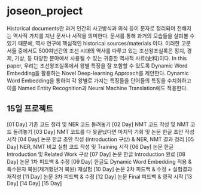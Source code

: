 # joseon_project

Historical documents란 과거 인간의 사고방식과 의식 등이 문자로 정리되어 전해지는 역사적 가치를 지닌 문서나 서적을 의미한다. 문서를 통해 과거의 모습들을 살펴볼 수 있기 때문에, 역사 연구에 핵심적인 historical sources/materials 이다. 이러한 고문서들 중에서도 500여년간의 조선 시대의 역사를 다루고 있는 조선왕조실록은 정치, 경제, 기상, 등 다양한 분야에서 사용될 수 있는 귀중한 역사적 사료(史料)이다. In this paper, 우리는 조선왕조실록에서 왕별 특징을 잘 포함할 수 있도록 Dynamic Word Embedding을 활용하는 Novel Deep-learning Approach를 제안한다. Dynamic Word Embedding을 통하여 각 왕별로 가지는 특징들을 단어들의 특징을 수치화하고 이를 Named Entity Recognition과 Neural Machine Translation에도 적용한다.

## 15일 프로젝트
[01 Day] 기존 코드 정리 및 NER 코드 돌려놓기
[02 Day] NMT 코드 작성 및 NMT 코드 돌려놓기
[03 Day] NMT 코드를 다 못끝냈다면 마지막 기회 및 논문 한글 초안 작성 시작
[04 Day] 논문 한글 초안 작성 (Introduction 구상) & NER, NMT 결과 정리
[05 Day] NER, NMT 비교 실험 코드 작성 및 Training 시작
[06 Day] 논문 한글 Introduction 및 Related Work 구상
[07 Day] 논문 한글 Introduction 완료
[08 Day] 논문 1차 피드백 & 수정
[09 Day] 한글도 Dynamic Word Embedding 적용 & 특수문자 복원(제거했던거 복원) 재실험
[10 Day] 논문 2차 피드백 & 수정 + 실험결과 재작성
[11 Day] 논문 3차 피드백 & 수정
[12 Day] 논문 Final 피드백 & 영작 시작
[13 Day]
[14 Day]
[15 Day]
